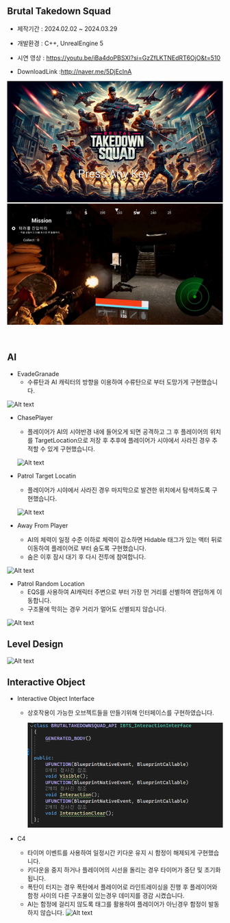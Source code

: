 ## Brutal Takedown Squad

* 제작기간 : 2024.02.02 ~ 2024.03.29

* 개발환경 : C++, UnrealEngine 5

* 시연 영상 : https://youtu.be/iBa4doPBSXI?si=GzZfLKTNEdRT6OjO&t=510
  
* DownloadLink :http://naver.me/5DjEcInA



![Alt text](readImage3/main.png)
![Alt text](readImage3/ingm.png)

<br>

## AI

 * EvadeGranade
   - 수류탄과 AI 캐릭터의 방향을 이용하여 수류탄으로 부터 도망가게 구현했습니다.
     
  ![Alt text](readImage3/evadegra.gif)

 * ChasePlayer
   - 플레이어가 AI의 시야반경 내에 들어오게 되면 공격하고 그 후 플레이어의 위치를 TargetLocation으로 저장 후 추후에 플레이어가 시야에서 사라진 경우 추적할 수 있게 구현했습니다.
     
   ![Alt text](readImage3/chaseplayer.gif)

 * Patrol Target Locatin
   - 플레이어가 시야에서 사라진 경우 마지막으로 발견한 위치에서 탐색하도록 구현했습니다.
     
   ![Alt text](readImage3/s1.png)

  * Away From Player
    - AI의 체력이 일정 수준 이하로 체력이 감소하면 Hidable 태그가 있는 액터 뒤로 이동하여 플레이어로 부터 숨도록 구현했습니다.
    - 숨은 이후 잠시 대기 후 다시 전투에 참여합니다.
      
   ![Alt text](readImage3/s1.png)

  * Patrol Random Location
    - EQS를 사용하여 AI캐릭터 주변으로 부터 가장 먼 거리를 선별하여 랜덤하게 이동합니다.
    - 구조물에 막히는 경우 거리가 멀어도 선별되지 않습니다.
      
   ![Alt text](readImage3/AIRandomPatroll.png)

## Level Design

   ![Alt text](readImage3/Map1.png)
   
## Interactive Object

  * Interactive Object Interface
     - 상호작용이 가능한 오브젝트들을 만들기위해 인터페이스를 구현하였습니다.
      
         ![Alt text](readImage3/inter.png)
    

  * C4
    - 타이머 이벤트를 사용하여 일정시간 키다운 유지 시 함정이 해제되게 구현했습니다.
    - 키다운을 중지 하거나 플레이어의 시선을 돌리는 경우 타이머가 중단 및 초기화 됩니다.
    - 폭탄이 터지는 경우 폭탄에서 플레이어로 라인트레이싱을 진행 후 플레이어와 함정 사이의 다른 구조물이 있는경우 데미지를 경감 시켰습니다.
    - AI는 함정에 걸리지 않도록 태그를 활용하여 플레이어가 아닌경우 함정이 발동하지 않습니다.
     ![Alt text](readImage3/C4InteractiveObjec.gif)



